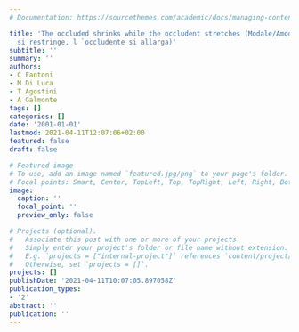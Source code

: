 ```yaml
---
# Documentation: https://sourcethemes.com/academic/docs/managing-content/

title: 'The occluded shrinks while the occludent stretches (Modale/Amodale: l `occluso
  si restringe, l `occludente si allarga)'
subtitle: ''
summary: ''
authors:
- C Fantoni
- M Di Luca
- T Agostini
- A Galmonte
tags: []
categories: []
date: '2001-01-01'
lastmod: 2021-04-11T12:07:06+02:00
featured: false
draft: false

# Featured image
# To use, add an image named `featured.jpg/png` to your page's folder.
# Focal points: Smart, Center, TopLeft, Top, TopRight, Left, Right, BottomLeft, Bottom, BottomRight.
image:
  caption: ''
  focal_point: ''
  preview_only: false

# Projects (optional).
#   Associate this post with one or more of your projects.
#   Simply enter your project's folder or file name without extension.
#   E.g. `projects = ["internal-project"]` references `content/project/deep-learning/index.md`.
#   Otherwise, set `projects = []`.
projects: []
publishDate: '2021-04-11T10:07:05.897058Z'
publication_types:
- '2'
abstract: ''
publication: ''
---
```

